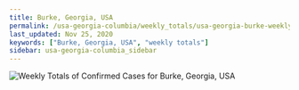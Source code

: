 ```yaml
---
title: Burke, Georgia, USA
permalink: /usa-georgia-columbia/weekly_totals/usa-georgia-burke-weekly_totals.html
last_updated: Nov 25, 2020
keywords: ["Burke, Georgia, USA", "weekly totals"]
sidebar: usa-georgia-columbia_sidebar
---
```


![Weekly Totals of Confirmed Cases for Burke, Georgia, USA](/covid_tracker/images/graphs/usa-georgia-burke-weekly_totals_graph.png)
